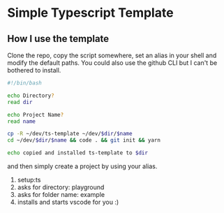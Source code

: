 # Simple Typescript Template

## How I use the template

Clone the repo, copy the script somewhere, set an alias in your shell and modify the default paths.
You could also use the github CLI but I can't be bothered to install.

```bash
#!/bin/bash

echo Directory?
read dir

echo Project Name?
read name

cp -R ~/dev/ts-template ~/dev/$dir/$name
cd ~/dev/$dir/$name && code . && git init && yarn

echo copied and installed ts-template to $dir
```

and then simply create a project by using your alias.

1. setup:ts
2. asks for directory: playground
3. asks for folder name: example
4. installs and starts vscode for you :)
